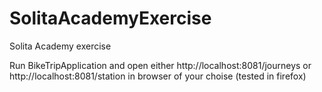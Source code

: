 # SolitaAcademyExercise
Solita Academy exercise

Run BikeTripApplication and open either http://localhost:8081/journeys or http://localhost:8081/station in browser of your choise (tested in firefox)
